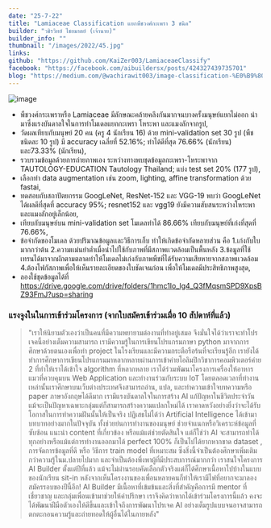 ```yaml
---
date: "25-7-22"
title: "Lamiaceae Classification แยกพืชวงศ์กะเพรา 3 ชนิด"
builder: "วชิรวิทย์ ไชยมาตย์ (เจ้านาย)"
builder_info: ""
thumbnail: "/images/2022/45.jpg"
links:
github: "https://github.com/KaiZer003/LamiaceaeClassify"
facebook: "https://facebook.com/aibuildersx/posts/424327439735701"
blog: "https://medium.com/@wachirawit003/image-classification-%E0%B9%80%E0%B9%80%E0%B8%A2%E0%B8%81%E0%B8%9E%E0%B8%B7%E0%B8%8A%E0%B8%A7%E0%B8%87%E0%B8%A8%E0%B9%8C%E0%B8%81%E0%B8%B0%E0%B9%80%E0%B8%9E%E0%B8%A3%E0%B8%B2-3-%E0%B8%8A%E0%B8%99%E0%B8%B4%E0%B8%94-480b9b823d85"
---
```


![image](/images/2022/45.jpg)

-  พืชวงศ์กระเพราหรือ Lamiaceae มีลักษณะคล้ายคลึงกันมากจนบางครั้งมนุษย์แยกไม่ออก นำมาซึ่งแรงบันดาลใจในการทำโมเดลแยกกะเพรา โหระพา และแมงลักจากรูป,
- วัดผลเทียบกับมนุษย์ 20 คน (ครู 4 นักเรียน 16) ด้วย mini-validation set 30 รูป (พืชชนิดละ 10 รูป) มี accuracy เฉลี่ยที่ 52.16%; ทำได้ดีที่สุด 76.66% (นักเรียน) และ73.33% (นักเรียน),
- รวบรวมข้อมูลด้วยการถ่ายภาพเอง ระหว่างทางพบชุดข้อมูลกะเพรา-โหระพาจาก TAUTOLOGY-EDUCATION Tautology Thailand; แบ่ง test set 20% (177 รูป),
- เลือกทำ data augmentation เช่น zoom, lighting, affine transformation ด้วย fastai,
- ทดสอบกับสถาปัตยกรรม GoogLeNet, ResNet-152 และ VGG-19 พบว่า GoogLeNet ได้ผลดีที่สุดที่ accuracy 95%; resnet152 และ vgg19 ยังมีความสับสนระหว่างโหระพาและแมงลักอยู่เล็กน้อย,
- เทียบกับมนุษย์บน mini-validation set โมเดลทำได้ 86.66% เทียบกับมนุษย์ที่เก่งที่สุดที่ 76.66%,
- ข้อจำกัดของโมเดล ด้วยปริมาณข้อมูลเเละวิธีการเก็บ ทำให้เกิดข้อจำกัดหลายส่วน คือ 1.เก่งกับใบมากกว่าต้น 2.ความเเม่นยำต่ำเมื่อนำไปใช้กับภาพที่มีสภาพเเวดล้อมเป็นพื้นหลัง 3.ข้อมูลที่ใช้เทรนได้มาจากผักตามตลาดทำให้โมเดลไม่เก่งกับภาพพืชที่ได้รับความเสียหายจากสภาพเเวดล้อม 4.ต้องโฟกัสภาพเพื่อให้เห็นรายละเอียดของใบชัดเจนก่อน เพื่อให้โมเดลมีประสิทธิภาพสูงสุด,
- ลองใช้ชุดข้อมูลได้ที่ https://drive.google.com/drive/folders/1hmc1Io_lg4_Q3fMqsmSPD9XpsBZ93FmJ?usp=sharing

### แรงจูงในในการเข้าร่วมโครงการ (จากใบสมัครเข้าร่วมเมื่อ 10 สัปดาห์ที่แล้ว)

> "เราให้นิยามตัวเองว่าเป็นคนที่มีความพยายามต่องานที่ทำอยู่เสมอ จึงมั่นใจได้ว่าเราจะทำโปรเจคนี้อย่างเต็มความสามารถ เรามีความรู้ในการเขียนโปรแกรมภาษา python มาจากการศึกษาด้วยตนเองเพื่อทำ project ในโรงเรียนและมีความกระตือรือร้นที่จะเรียนรู้อีก เรายังได้ทำการศึกษาการเขียนโปรแกรมมาหลากหลายผ่านการเข้าค่ายโอลิมปิกวิชาการคอมพิวเตอร์ค่าย 2 ที่ทำให้เราได้เข้าใจ algorithm ที่หลากหลาย เราได้ร่วมพัฒนาโครงการเครื่องให้อาหารแมวที่ควบคุมบน Web Application และทำงานร่วมกับระบบ IoT โดยตลอดเวลาที่ทำงานเหล่านั้นเราศึกษาบนเว็บต่างประเทศจึงสามารถอ่าน, แปล, และทำความเข้าใจบทความหรือ paper ภาษาอังกฤษได้ดีมาก เรามีแรงบันดาลใจในการสร้าง AI แก้ปัญหาในชีวิตประจำวัน แม้จะเป็นปัญหาเฉพาะกลุ่มแต่ก็สามารถสร้างความแปลกใหม่ได้ เราคาดหวังอย่างยิ่งว่าจะได้รับโอกาสในการทำความฝันนั้นให้เป็นจริง  ปฏิเสธไม่ได้ว่า Artificial Intelligence ได้เข้ามาบทบาทอย่างมากในปัจจุบัน ทั้งช่วยย่นการทำงานของมนุษย์ ช่วยจำแนกหรือวิเคราะห์ข้อมูลที่ซับซ้อน แนะนำ content ที่เกี่ยวข้อง หรือแม้แต่ช่วยตัดสินใจ แต่ก็ใช่ว่า AI จะสามารถทำได้ทุกอย่างหรือแม้แต่การทำงานออกมาได้ perfect 100% ก็เป็นไปได้ยากหากขาด dataset , การจัดการข้อมูลที่ดี หรือ วิธีการ train model ที่เหมาะสม ซึ่งสิ่งนี้จำเป็นต้องศึกษาเพิ่มเติมกว่าความรู้ในม.ปลายไปมาก และจำเป็นต้องพึ่งพาผู้ที่มีประสบการณ์มากกว่า  เราสนใจโครงการ AI Builder ตั้งแต่ปีที่แล้ว แม้จะไม่ผ่านรอบคัดเลือกตัวจริงแต่ก็ได้ศึกษาเนื้อหาไปบ้างในแบบของนักเรียน sit-in หลังจากเห็นโครงงานของเพื่อนหลายคนก็ทำให้เรามีไฟที่อยากจะมาลองสมัครรอบของปีนี้อีก! AI Builder มีเนื้อหาที่เข้มข้นและสิ่งที่สำคัญคือการมี mentor ที่เชี่ยวชาญ และกลุ่มเพื่อนเข้ามาช่วยให้คำปรึกษา เราจึงคิดว่าหากได้เข้าร่วมโครงการนี้แล้ว คงจะได้พัฒนาฝีมือตัวเองให้ดีขึ้นและเข้าใจถึงการพัฒนาโปรเจค AI อย่างเต็มรูปแบบจนอาจสามารถตกตะกอนความรู้และถ่ายทอดให้ผู้อื่นได้ในภายหลัง"
